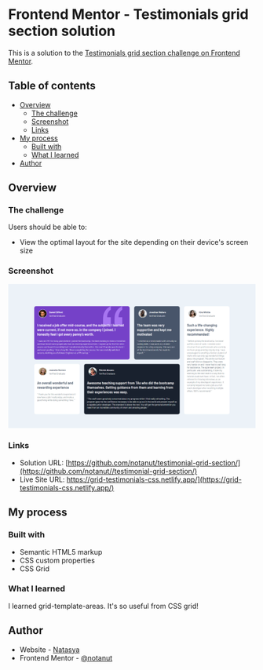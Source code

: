 # Frontend Mentor - Testimonials grid section solution

This is a solution to the [Testimonials grid section challenge on Frontend Mentor](https://www.frontendmentor.io/challenges/testimonials-grid-section-Nnw6J7Un7).

## Table of contents

- [Overview](#overview)
  - [The challenge](#the-challenge)
  - [Screenshot](#screenshot)
  - [Links](#links)
- [My process](#my-process)
  - [Built with](#built-with)
  - [What I learned](#what-i-learned)
- [Author](#author)


## Overview

### The challenge

Users should be able to:

- View the optimal layout for the site depending on their device's screen size

### Screenshot

![](./screenshot.png)

### Links

- Solution URL: [https://github.com/notanut/testimonial-grid-section/](https://github.com/notanut//testimonial-grid-section/)
- Live Site URL: https://grid-testimonials-css.netlify.app/](https://grid-testimonials-css.netlify.app/)

## My process

### Built with

- Semantic HTML5 markup
- CSS custom properties
- CSS Grid

### What I learned

I learned grid-template-areas. It's so useful from CSS grid!

## Author

- Website - [Natasya](https://project-portofolio.netlify.app/)
- Frontend Mentor - [@notanut](https://www.frontendmentor.io/profile/notanut)
